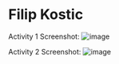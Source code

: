 # Filip Kostic

Activity 1 Screenshot:
![image](https://github.com/coskos-ops/ECE444-F2023-Assignment1/assets/7282496/199bf591-319d-4528-b723-28e0fcf63e6d)

Activity 2 Screenshot:
![image](https://github.com/coskos-ops/ECE444-F2023-Assignment1/assets/7282496/80facab4-bc5e-4440-91c0-332b97c748bd)

